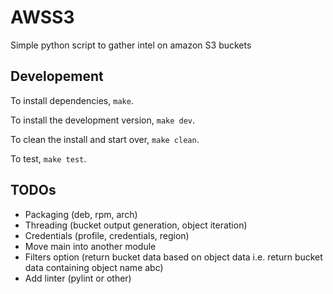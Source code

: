 # AWSS3

Simple python script to gather intel on amazon S3 buckets

## Developement

To install dependencies, `make`.

To install the development version, `make dev`.

To clean the install and start over, `make clean`.

To test, `make test`.

## TODOs

 - Packaging (deb, rpm, arch)
 - Threading (bucket output generation, object iteration)
 - Credentials (profile, credentials, region)
 - Move main into another module
 - Filters option (return bucket data based on object data i.e. return bucket data containing object name abc)
 - Add linter (pylint or other)
